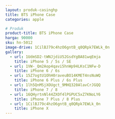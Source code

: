 ```yaml
---
layout: produk-casinghp
title: BTS iPhone Case
categories: apple

# Produk
product-title: BTS iPhone Case
harga: 90000
sku: hn-5012
image-drive: 1CilBJ79c4hzO6gntB_q0QRpk7EWLk_0n
gallery:
  - url: 1UdmSD2-tWNJjdiU52GsdYgBA81wqEmja
    title: iPhone 5 / 5s / SE
  - url: 1VW-_Qm2Aop4qavi5hnWp94LKsC1NFw-D
    title: iPhone 6 / 6s
  - url: 15Z7ogtU1OhH0raveuBO14KMET4nsNuWQ
    title: iPhone 6 Plus / 6s Plus
  - url: 1lh5QnMSjXOUgct_9MHQ320AlavCrJGQQ
    title: iPhone 7 / 8
  - url: 16QHyrtnNl44ZXOf4lPGPUC5xZ7KNoLY6
    title: iPhone 7 Plus / 8 Plus
  - url: 1CilBJ79c4hzO6gntB_q0QRpk7EWLk_0n
    title: iPhone X
---
```

